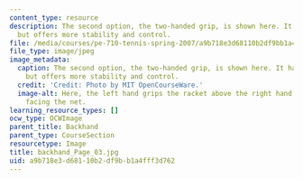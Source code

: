```yaml
---
content_type: resource
description: The second option, the two-handed grip, is shown here. It has less reach,
  but offers more stability and control.
file: /media/courses/pe-710-tennis-spring-2007/a9b718e3d68110b2df9bb1a4fff3d762_backhand_Page_03.jpg
file_type: image/jpeg
image_metadata:
  caption: The second option, the two-handed grip, is shown here. It has less reach,
    but offers more stability and control.
  credit: 'Credit: Photo by MIT OpenCourseWare.'
  image-alt: Here, the left hand grips the racket above the right hand, with the palm
    facing the net.
learning_resource_types: []
ocw_type: OCWImage
parent_title: Backhand
parent_type: CourseSection
resourcetype: Image
title: backhand_Page_03.jpg
uid: a9b718e3-d681-10b2-df9b-b1a4fff3d762
---
```

